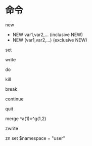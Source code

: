 # 命令

new

- NEW var1,var2,... (inclusive NEW) 
- NEW (var1,var2,...) (exclusive NEW)

set

write

do

kill

break

continue

quit

merge ^a(1)=^g(1,2)

zwrite

zn
set $namespace = "user"
